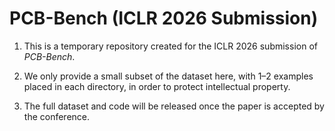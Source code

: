 # PCB-Bench (ICLR 2026 Submission)

1. This is a temporary repository created for the ICLR 2026 submission of *PCB-Bench*.
   
2. We only provide a small subset of the dataset here, with 1–2 examples placed in each directory, in order to protect intellectual property.
   
3. The full dataset and code will be released once the paper is accepted by the conference.

